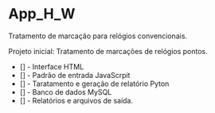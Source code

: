 # App_H_W
 Tratamento de marcação para relógios convencionais.

 Projeto inicial: Tratamento de marcações de relógios pontos.

 - [] - Interface HTML
 - [] - Padrão de entrada JavaScrpit
 - [] - Taratamento e geração de relatório Pyton
 - [] - Banco de dados MySQL
 - [] - Relatórios e arquivos de saída.

 
